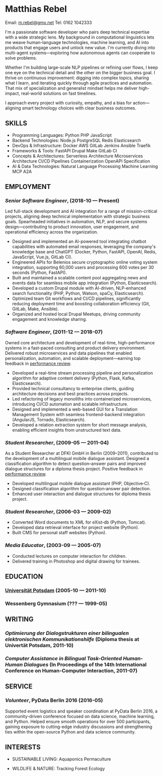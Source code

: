 Matthias Rebel
============
Email: m.rebel@gmx.net
Tel: 0162 1042333


I'm a passionate software developer who pairs deep technical expertise with a wide strategic lens. My background in computational linguistics lets me weave human-language technologies, machine learning, and AI into products that engage users and unlock new value. I'm currently diving into multi-agent systems—exploring how autonomous agents can cooperate to solve problems.

Whether I'm building large-scale NLP pipelines or refining user flows, I keep one eye on the technical detail and the other on the bigger business goal. I thrive on continuous improvement: digging into complex topics, sharing what I learn, and iterating quickly through agile practices and automation. That mix of specialization and generalist mindset helps me deliver high-impact, real-world solutions on fast timelines.

I approach every project with curiosity, empathy, and a bias for action—aligning smart technology choices with clear business outcomes.

## SKILLS

  - Programming Languages: Python PHP JavaScript 
  - Backend Technologies: Node.js PostgreSQL Redis Elasticsearch 
  - DevOps & Infrastructure: Docker AWS GitLab Jenkins Ansible Traefik 
  - Frameworks & Tools: FastAPI Drupal Make GitLab CI 
  - Concepts & Architectures: Serverless Architecture Microservices Architecture CI/CD Pipelines Containerization OpenAPI Specification 
  - AI & Data Technologies: Natural Language Processing Machine Learning MCP A2A 

## EMPLOYMENT

### *Senior Software Engineer*,  (2018-10 — Present)

Led full-stack development and AI integration for a range of mission-critical projects, aligning deep technical implementation with strategic business goals. Spearheaded initiatives in automation, NLP, and secure systems design—contributing to product innovation, user engagement, and operational efficiency across the organization.
  - Designed and implemented an AI-powered tool integrating chatbot capabilities with automated email responses, leveraging the company's knowledge base and ChatGPT (Docker, Python, FastAPI, OpenAI, Redis, JavaScript, Vue.js, GitLab CI).
  - Engineered APIs for Belenios secure cryptographic online voting system integration, supporting 60,000 users and processing 600 votes per 30 seconds (Python, FastAPI).
  - Built and maintained a scalable content pool aggregating news and events data for seamless mobile app integration (Python, Elasticsearch).
  - Developed a custom Drupal module with AI-driven, NLP-enhanced search functionality (PHP, Python, Watson, spaCy, Elasticsearch).
  - Optimized team Git workflows and CI/CD pipelines, significantly reducing deployment time and boosting collaboration efficiency (Git, GitLab, Make, Ansible).
  - Organized and hosted local Drupal Meetups, driving community engagement and knowledge sharing.

### *Software Engineer*,  (2011-12 — 2018-07)

Owned core architecture and development of real-time, high-performance systems in a fast-paced consulting and product delivery environment. Delivered robust microservices and data pipelines that enabled personalization, automation, and scalable deployment—earning top feedback in [performance review](/data/rtr.pdf).
  - Developed a real-time stream processing pipeline and personalization algorithm for adaptive content delivery (Python, Flask, Kafka, Elasticsearch).
  - Provided technical consultancy to enterprise clients, guiding architecture decisions and best practices across projects.
  - Led refactoring of legacy monoliths into containerized microservices, introducing CI/CD automation and scalable infrastructure.
  - Designed and implemented a web-based GUI for a Translation Management System with seamless frontend-backend integration (AngularJS, Tornado, Elasticsearch).
  - Developed a relation extraction system for short message analysis, enabling efficient insights from unstructured text data.

### *Student Researcher*,  (2009-05 — 2011-04)

As a Student Researcher at DFKI GmbH in Berlin (2009–2011), contributed to the development of a multilingual mobile dialogue assistant. Designed a classification algorithm to detect question–answer pairs and improved dialogue structures for a diploma thesis project. Positive feedback in [performance review](/data/dfki.pdf).
  - Developed multilingual mobile dialogue assistant (PHP, Objective‑C).
  - Designed classification algorithm for question‑answer pair detection.
  - Enhanced user interaction and dialogue structures for diploma thesis project.

### *Student Researcher*,  (2006-03 — 2009-02)


  - Converted Word documents to XML for eXist‑db (Python, Tomcat).
  - Developed data retrieval interface for project website (Python).
  - Built CMS for personal staff websites (Python).

### *Media Educator*,  (2003-09 — 2005-07)


  - Conducted lectures on computer interaction for children.
  - Delivered training in Photoshop and digital drawing for trainees.




## EDUCATION

### [Universität Potsdam](https://www.uni-potsdam.de) (2005-10 — 2011-10)



### Wessenberg Gymnasium (??? — 1999-05)






## WRITING

### ***Optimierung der Dialogstrukturen einer bilingualen elektronischen Kommunikationshilfe*** (Diploma thesis at Univertät Potsdam, 2011-10)


### ***Computer Assistance in Bilingual Task-Oriented Human-Human Dialogues*** (In Proceedings of the 14th International Conference on Human-Computer Interaction, 2011-07)




## SERVICE

### *Volunteer*, PyData Berlin 2016 (2016-05)

Supported event logistics and speaker coordination at PyData Berlin 2016, a community-driven conference focused on data science, machine learning, and Python. Helped ensure smooth operations for over 500 participants, gaining exposure to cutting-edge industry discussions and strengthening ties within the open-source Python and data science community.






## INTERESTS

- SUSTAINABLE LIVING: Aquaponics Permaculture 

- WILDLIFE & NATURE: Tracking Forest Ecology 


